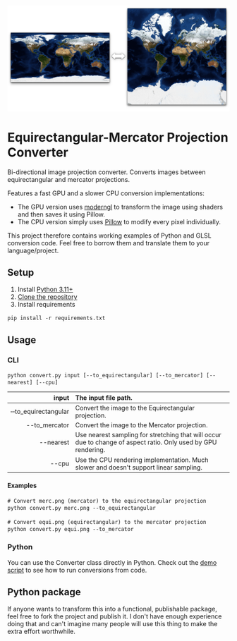 ![](img/preview.png)

# Equirectangular-Mercator Projection Converter

Bi-directional image projection converter. Converts images between equirectangular and mercator projections.

Features a fast GPU and a slower CPU conversion implementations:

- The GPU version uses [moderngl](https://github.com/moderngl/moderngl) to transform the image using shaders and then saves it using Pillow.
- The CPU version simply uses [Pillow](https://github.com/python-pillow/Pillow) to modify every pixel individually.

This project therefore contains working examples of Python and GLSL conversion code. Feel free to borrow them and translate them to your language/project.

## Setup

1. Install [Python 3.11+](https://www.python.org/downloads/)
1. [Clone the repository](https://docs.github.com/en/repositories/creating-and-managing-repositories/cloning-a-repository)
1. Install requirements
```
pip install -r requirements.txt
```

## Usage

### CLI

```shell
python convert.py input [--to_equirectangular] [--to_mercator] [--nearest] [--cpu]
```

| input | The input file path. |
| --: | :-- |
| &#8209;&#8209;to_equirectangular | Convert the image to the Equirectangular projection. |
| --to_mercator | Convert the image to the Mercator projection. |
| --nearest | Use nearest sampling for stretching that will occur due to change of aspect ratio. Only used by GPU rendering. |
| --cpu | Use the CPU rendering implementation. Much slower and doesn't support linear sampling. |

#### Examples

```shell
# Convert merc.png (mercator) to the equirectangular projection
python convert.py merc.png --to_equirectangular

# Convert equi.png (equirectangular) to the mercator projection
python convert.py equi.png --to_mercator
```

### Python

You can use the Converter class directly in Python. Check out the [demo script](demo.py) to see how to run conversions from code.

## Python package

If anyone wants to transform this into a functional, publishable package, feel free to fork the project and publish it. I don't have enough experience doing that and can't imagine many people will use this thing to make the extra effort worthwhile.
